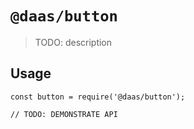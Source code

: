 # `@daas/button`

> TODO: description

## Usage

```
const button = require('@daas/button');

// TODO: DEMONSTRATE API
```
